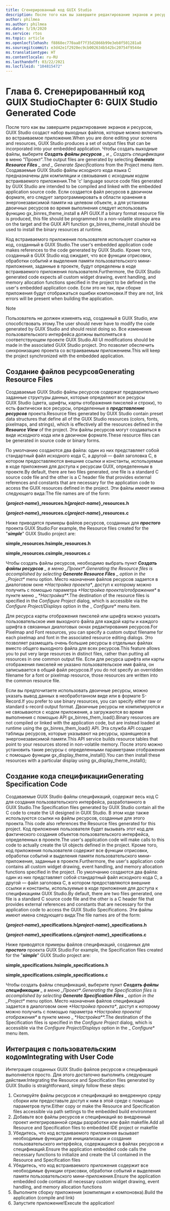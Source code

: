 ```yaml
---
title: Сгенерированный код GUIX Studio
description: После того как вы завершите редактирование экранов и ресурсов, GUIX Studio создаст набор выходных файлов, которые можно включить во встраиваемое приложение.
author: philmea
ms.author: philmea
ms.date: 5/19/2020
ms.service: rtos
ms.topic: article
ms.openlocfilehash: f8868ec770aa8f7f35d2866b99e3eb8f501281a8
ms.sourcegitcommit: e3d42e1f2920ec9cb002634b542bc20754f9544e
ms.translationtype: HT
ms.contentlocale: ru-RU
ms.lasthandoff: 03/22/2021
ms.locfileid: "104815472"
---
```

# <a name="chapter-6-guix-studio-generated-code"></a><span data-ttu-id="72dec-103">Глава 6. Сгенерированный код GUIX Studio</span><span class="sxs-lookup"><span data-stu-id="72dec-103">Chapter 6: GUIX Studio Generated Code</span></span>

<span data-ttu-id="72dec-104">После того как вы завершите редактирование экранов и ресурсов, GUIX Studio создаст набор выходных файлов, которые можно включить во встраиваемое приложение.</span><span class="sxs-lookup"><span data-stu-id="72dec-104">When you are done editing your screens and resources, GUIX Studio produces a set of output files that can be incorporated into your embedded application.</span></span> <span data-ttu-id="72dec-105">Чтобы создать выходные файлы, выберите ***Создать файлы ресурсов** _ и _ *_Создать спецификации_** в меню "Проект".</span><span class="sxs-lookup"><span data-stu-id="72dec-105">The output files are generated by selecting ***Generate Resource Files** _ and _ *_Generate Specifications_** from the Project menu item.</span></span> <span data-ttu-id="72dec-106">Создаваемые GUIX Studio файлы исходного кода языка C предназначены для компиляции и связывания с исходным кодом встраиваемого приложения.</span><span class="sxs-lookup"><span data-stu-id="72dec-106">The 'c' language source code files generated by GUIX Studio are intended to be compiled and linked with the embedded application source code.</span></span> <span data-ttu-id="72dec-107">Если создается файл ресурсов в двоичном формате, его следует запрограммировать в области хранения в энергонезависимой памяти на целевом объекте, а для установки двоичных ресурсов во время выполнения следует использовать функцию gx_binres_theme_install в API GUIX.</span><span class="sxs-lookup"><span data-stu-id="72dec-107">If a binary format resource file is produced, this file should be programmed to a non-volatile storage area on the target and the GUIX API function gx_binres_theme_install should be used to install the binary resources at runtime.</span></span>

<span data-ttu-id="72dec-108">Код встраиваемого приложения пользователя использует ссылки на код, созданный в GUIX Studio.</span><span class="sxs-lookup"><span data-stu-id="72dec-108">The user's embedded application code makes references to the code generated by GUIX Studio.</span></span> <span data-ttu-id="72dec-109">Кроме того, созданный в GUIX Studio код ожидает, что все функции отрисовки, обработки событий и выделения памяти пользовательского мини-приложения, заданные в проекте, будут определены в коде встраиваемого приложения пользователя.</span><span class="sxs-lookup"><span data-stu-id="72dec-109">Furthermore, the GUIX Studio generated code expects all custom widget drawing, event handling, and memory allocation functions specified in the project to be defined in the user's embedded application code.</span></span> <span data-ttu-id="72dec-110">Если это не так, при сборке приложения будут отображаться ошибки компоновки.</span><span class="sxs-lookup"><span data-stu-id="72dec-110">If they are not, link errors will be present when building the application.</span></span>

> [!NOTE]
> <span data-ttu-id="72dec-111">Пользователь не должен изменять код, созданный в GUIX Studio, или способствовать этому.</span><span class="sxs-lookup"><span data-stu-id="72dec-111">The user should never have to modify the code generated by GUIX Studio and should resist doing so.</span></span> <span data-ttu-id="72dec-112">Все изменения пользовательского интерфейса должны выполняться в соответствующем проекте GUIX Studio.</span><span class="sxs-lookup"><span data-stu-id="72dec-112">All UI modifications should be made in the associated GUIX Studio project.</span></span> <span data-ttu-id="72dec-113">Это позволит обеспечить синхронизацию проекта со встраиваемым приложением.</span><span class="sxs-lookup"><span data-stu-id="72dec-113">This will keep the project synchronized with the embedded application.</span></span>

## <a name="generating-resource-files"></a><span data-ttu-id="72dec-114">Создание файлов ресурсов</span><span class="sxs-lookup"><span data-stu-id="72dec-114">Generating Resource Files</span></span>

<span data-ttu-id="72dec-115">Создаваемые GUIX Studio файлы ресурсов содержат предварительно заданные структуры данных, которые определяют все ресурсы GUIX Studio (цвета, шрифты, карты отображения пикселей и строки), то есть фактически все ресурсы, определенные в ***представление ресурсов*** проекта.</span><span class="sxs-lookup"><span data-stu-id="72dec-115">Resource files generated by GUIX Studio contain preset data structures that define all of the GUIX Studio resources (colors, fonts, pixelmaps, and strings), which is effectively all the resources defined in the ***Resource View*** of the project.</span></span> <span data-ttu-id="72dec-116">Эти файлы ресурсов могут создаваться в виде исходного кода или в двоичном формате.</span><span class="sxs-lookup"><span data-stu-id="72dec-116">These resource files can be generated in source code or binary forms.</span></span>

<span data-ttu-id="72dec-117">По умолчанию создаются два файла: один из них представляет собой стандартный файл исходного кода C, а другой — файл заголовка C, в котором предоставляются внешние ссылки и константы, используемые в коде приложения для доступа к ресурсам GUIX, определенным в проекте.</span><span class="sxs-lookup"><span data-stu-id="72dec-117">By default, there are two files generated, one file is a standard C source code file and the other is a C header file that provides external references and constants that are necessary for the application code to access the GUIX resources defined in the project.</span></span> <span data-ttu-id="72dec-118">Эти файлы имеют имена следующего вида:</span><span class="sxs-lookup"><span data-stu-id="72dec-118">The file names are of the form:</span></span>

<span data-ttu-id="72dec-119">**{*project-name*}_resources.h**</span><span class="sxs-lookup"><span data-stu-id="72dec-119">**{*project-name*}_resources.h**</span></span>

<span data-ttu-id="72dec-120">**{*project-name*}_resources.c**</span><span class="sxs-lookup"><span data-stu-id="72dec-120">**{*project-name*}_resources.c**</span></span>

<span data-ttu-id="72dec-121">Ниже приводятся примеры файлов ресурсов, созданных для ***простого*** проекта GUIX Studio:</span><span class="sxs-lookup"><span data-stu-id="72dec-121">For example, the Resource files created for the "***simple***" GUIX Studio project are:</span></span>

<span data-ttu-id="72dec-122">**simple_resources.h**</span><span class="sxs-lookup"><span data-stu-id="72dec-122">**simple_resources.h**</span></span>

<span data-ttu-id="72dec-123">**simple_resources.c**</span><span class="sxs-lookup"><span data-stu-id="72dec-123">**simple_resources.c**</span></span>

<span data-ttu-id="72dec-124">Чтобы создать файлы ресурсов, необходимо выбрать пункт ***Создать файлы ресурсов** _ в меню _*_Проект_\*_.</span><span class="sxs-lookup"><span data-stu-id="72dec-124">Generating the Resource files is accomplished by selecting ***Generate Resource Files** _ option in the _*_Project_\*_ menu option.</span></span> <span data-ttu-id="72dec-125">Место назначения файлов ресурсов задается в диалоговом окне _\*_Настройка проекта_\*_, доступ к которому можно получить с помощью параметра _\*_Настройка проекта/отображения_\*_ в пункте меню _ \*_Настройка_\*\*.</span><span class="sxs-lookup"><span data-stu-id="72dec-125">The destination of the resource files is specified in the _*_Configure Project_*_ dialog, which is accessible via the _*_Configure Project/Displays_*_ option in the _ *_Configure_*\* menu item.</span></span>

<span data-ttu-id="72dec-126">Для ресурса карты отображения пикселей или шрифта можно указать пользовательское имя выходного файла для каждой карты и каждого шрифта в связанных диалоговых окнах редактирования ресурсов.</span><span class="sxs-lookup"><span data-stu-id="72dec-126">For Pixelmap and Font resources, you can specify a custom output filename for each pixelmap and font in the associated resource editing dialogs.</span></span> <span data-ttu-id="72dec-127">Это позволяет размещать очень большие ресурсы в отдельных файлах вместо общего выходного файла для всех ресурсов.</span><span class="sxs-lookup"><span data-stu-id="72dec-127">This feature allows you to put very large resources in distinct files, rather than putting all resources in one common output file.</span></span> <span data-ttu-id="72dec-128">Если для ресурса шрифта или карты отображения пикселей не указано пользовательское имя файла, он записывается в общий файл ресурсов.</span><span class="sxs-lookup"><span data-stu-id="72dec-128">If you do not specify an overridden filename for a font or pixelmap resource, those resources are written into the common resource file.</span></span>

<span data-ttu-id="72dec-129">Если вы предпочитаете использовать двоичные ресурсы, можно указать вывод данных в необработанном виде или в формате S-Record.</span><span class="sxs-lookup"><span data-stu-id="72dec-129">If you prefer to use binary resources, you can specify either raw or standard s-record output format.</span></span> <span data-ttu-id="72dec-130">Двоичные ресурсы не компилируются и не связываются с кодом приложения, а загружаются во время выполнения с помощью API gx_binres_them_load().</span><span class="sxs-lookup"><span data-stu-id="72dec-130">Binary resources are not compiled or linked with the application code, but are instead loaded at runtime using the gx_binres_them_load() API.</span></span> <span data-ttu-id="72dec-131">Эта служба API создает таблицы ресурсов, которые указывают на ресурсы, хранящиеся в энергонезависимой памяти.</span><span class="sxs-lookup"><span data-stu-id="72dec-131">This API service builds resource tables that point to your resources stored in non-volatile memory.</span></span> <span data-ttu-id="72dec-132">После этого можно установить такие ресурсы с определенными параметрами отображения с помощью функции gx_display_theme_install().</span><span class="sxs-lookup"><span data-stu-id="72dec-132">You can then install these resources with a particular display using gx_display_theme_install();</span></span>

## <a name="generating-specification-code"></a><span data-ttu-id="72dec-133">Создание кода спецификации</span><span class="sxs-lookup"><span data-stu-id="72dec-133">Generating Specification Code</span></span>

<span data-ttu-id="72dec-134">Создаваемые GUIX Studio файлы спецификаций, содержат весь код C для создания пользовательского интерфейса, разработанного в GUIX Studio.</span><span class="sxs-lookup"><span data-stu-id="72dec-134">The Specification files generated by GUIX Studio contain all the C code to create the UI designed in GUIX Studio.</span></span> <span data-ttu-id="72dec-135">В этом коде также используются ссылки на файлы ресурсов, созданные для этого проекта.</span><span class="sxs-lookup"><span data-stu-id="72dec-135">This code also references the Resource files generated for this project.</span></span> <span data-ttu-id="72dec-136">Код приложения пользователя будет вызывать этот код для фактического создания объектов пользовательского интерфейса, определенных в проекте.</span><span class="sxs-lookup"><span data-stu-id="72dec-136">The user's application code will make calls to this code to actually create the UI objects defined in the project.</span></span> <span data-ttu-id="72dec-137">Кроме того, код приложения пользователя содержит все функции отрисовки, обработки событий и выделения памяти пользовательского мини-приложения, заданные в проекте.</span><span class="sxs-lookup"><span data-stu-id="72dec-137">Furthermore, the user's application code contains all custom widget drawing, event handling, and memory allocation functions specified in the project.</span></span> <span data-ttu-id="72dec-138">По умолчанию создаются два файла: один из них представляет собой стандартный файл исходного кода C, а другой — файл заголовка C, в котором предоставляются внешние ссылки и константы, используемые в коде приложения для доступа к спецификациям GUIX Studio.</span><span class="sxs-lookup"><span data-stu-id="72dec-138">By default, there are two files generated, one file is a standard C source code file and the other is a C header file that provides external references and constants that are necessary for the application code to access the GUIX Studio Specifications.</span></span> <span data-ttu-id="72dec-139">Эти файлы имеют имена следующего вида:</span><span class="sxs-lookup"><span data-stu-id="72dec-139">The file names are of the form:</span></span>

<span data-ttu-id="72dec-140">**{*project-name*}_specifications.h**</span><span class="sxs-lookup"><span data-stu-id="72dec-140">**{*project-name*}_specifications.h**</span></span>

<span data-ttu-id="72dec-141">**{*project-name*}_specifications.c**</span><span class="sxs-lookup"><span data-stu-id="72dec-141">**{*project-name*}_specifications.c**</span></span>

<span data-ttu-id="72dec-142">Ниже приводятся примеры файлов спецификаций, созданных для ***простого*** проекта GUIX Studio:</span><span class="sxs-lookup"><span data-stu-id="72dec-142">For example, the Specification files created for the "***simple***" GUIX Studio project are:</span></span>

<span data-ttu-id="72dec-143">**simple_specifications.h**</span><span class="sxs-lookup"><span data-stu-id="72dec-143">**simple_specifications.h**</span></span>

<span data-ttu-id="72dec-144">**simple_specifications.c**</span><span class="sxs-lookup"><span data-stu-id="72dec-144">**simple_specifications.c**</span></span>

<span data-ttu-id="72dec-145">Чтобы создать файлы спецификаций, выберите пункт ***Создать файлы спецификации** _ в меню _*_Проект_\*_.</span><span class="sxs-lookup"><span data-stu-id="72dec-145">Generating the Specification files is accomplished by selecting ***Generate Specification Files** _ option in the _*_Project_\*_ menu option.</span></span> <span data-ttu-id="72dec-146">Место назначения файлов спецификаций задается в диалоговом окне _\*_Настройка проекта_\*_, доступ к которому можно получить с помощью параметра _\*_Настройка проекта/отображения_\*_ в пункте меню _ \*_Настройка_\*\*.</span><span class="sxs-lookup"><span data-stu-id="72dec-146">The destination of the Specification files is specified in the _*_Configure Project_*_ dialog, which is accessible via the _*_Configure Project/Displays_*_ option in the _ *_Configure_*\* menu item.</span></span>

## <a name="integrating-with-user-code"></a><span data-ttu-id="72dec-147">Интеграция с пользовательским кодом</span><span class="sxs-lookup"><span data-stu-id="72dec-147">Integrating with User Code</span></span>

<span data-ttu-id="72dec-148">Интеграция созданных GUIX Studio файлов ресурсов и спецификаций выполняется просто. Для этого достаточно выполнить следующие действия:</span><span class="sxs-lookup"><span data-stu-id="72dec-148">Integrating the Resource and Specification files generated by GUIX Studio is straightforward, simply follow these steps:</span></span>

1. <span data-ttu-id="72dec-149">Скопируйте файлы ресурсов и спецификаций во внедренную среду сборки или предоставьте доступ к ним в этой среде с помощью параметров пути.</span><span class="sxs-lookup"><span data-stu-id="72dec-149">Either copy or make the Resource and Specification files accessible via path settings to the embedded build environment</span></span>
2. <span data-ttu-id="72dec-150">Добавьте все файлы ресурсов и спецификаций во внедренный проект интегрированной среды разработки или файл makefile.</span><span class="sxs-lookup"><span data-stu-id="72dec-150">Add all Resource and Specification files to embedded IDE project or makefile</span></span>
3. <span data-ttu-id="72dec-151">Убедитесь, что код встраиваемого приложения вызывает необходимые функции для инициализации и создания пользовательского интерфейса, содержащиеся в файлах ресурсов и спецификаций.</span><span class="sxs-lookup"><span data-stu-id="72dec-151">Ensure the application embedded code calls the necessary functions to initialize and create the UI contained in the Resource and Specification files</span></span>
4. <span data-ttu-id="72dec-152">Убедитесь, что код встраиваемого приложения содержит все необходимые функции отрисовки, обработки событий и выделения памяти пользовательского мини-приложения.</span><span class="sxs-lookup"><span data-stu-id="72dec-152">Ensure the application embedded code contains all necessary custom widget drawing, event handling, and memory allocation functions</span></span>
5. <span data-ttu-id="72dec-153">Выполните сборку приложения (компиляция и компоновка).</span><span class="sxs-lookup"><span data-stu-id="72dec-153">Build the application (compile and link)</span></span>
6. <span data-ttu-id="72dec-154">Запустите приложение!</span><span class="sxs-lookup"><span data-stu-id="72dec-154">Execute the application!</span></span>